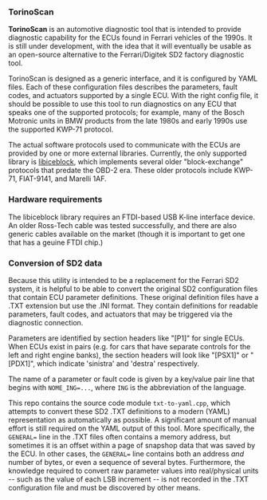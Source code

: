 ### TorinoScan

**TorinoScan** is an automotive diagnostic tool that is intended to provide diagnostic capability for the ECUs found in Ferrari vehicles of the 1990s. It is still under development, with the idea that it will eventually be usable as an open-source alternative to the Ferrari/Digitek SD2 factory diagnostic tool.

TorinoScan is designed as a generic interface, and it is configured by YAML files. Each of these configuration files describes the parameters, fault codes, and actuators supported by a single ECU. With the right config file, it should be possible to use this tool to run diagnostics on any ECU that speaks one of the supported protocols; for example, many of the Bosch Motronic units in BMW products from the late 1980s and early 1990s use the supported KWP-71 protocol.

The actual software protocols used to communicate with the ECUs are provided by one or more external libraries. Currently, the only supported library is [libiceblock](https://github.com/colinbourassa/libiceblock), which implements several older "block-exchange" protocols that predate the OBD-2 era. These older protocols include KWP-71, FIAT-9141, and Marelli 1AF.

### Hardware requirements

The libiceblock library requires an FTDI-based USB K-line interface device. An older Ross-Tech cable was tested successfully, and there are also generic cables available on the market (though it is important to get one that has a geuine FTDI chip.)

### Conversion of SD2 data

Because this utility is intended to be a replacement for the Ferrari SD2 system, it is helpful to be able to convert the original SD2 configuration files that contain ECU parameter definitions. These original definition files have a .TXT extension but use the .INI format. They contain definitions for readable parameters, fault codes, and actuators that may be triggered via the diagnostic connection.

Parameters are identified by section headers like "[P1]" for single ECUs. When ECUs exist in pairs (e.g. for cars that have separate controls for the left and right engine banks), the section headers will look like "[PSX1]" or "[PDX1]", which indicate 'sinistra' and 'destra' respectively.

The name of a parameter or fault code is given by a key/value pair line that begins with `NOME_ING=...`, where `ING` is the abbreviation of the language.

This repo contains the source code module `txt-to-yaml.cpp`, which attempts to convert these SD2 .TXT definitions to a modern (YAML) representation as automatically as possible. A significant amount of manual effort is still required on the YAML output of this tool. More specifically, the `GENERAL=` line in the .TXT files often contains a memory address, but sometimes it is an offset within a page of snapshop data that was saved by the ECU. In other cases, the `GENERAL=` line contains both an address *and* number of bytes, or even a sequence of several bytes. Furthermore, the knowledge required to convert raw parameter values into real/physical units -- such as the value of each LSB increment -- is not recorded in the .TXT configuration file and must be discovered by other means.

